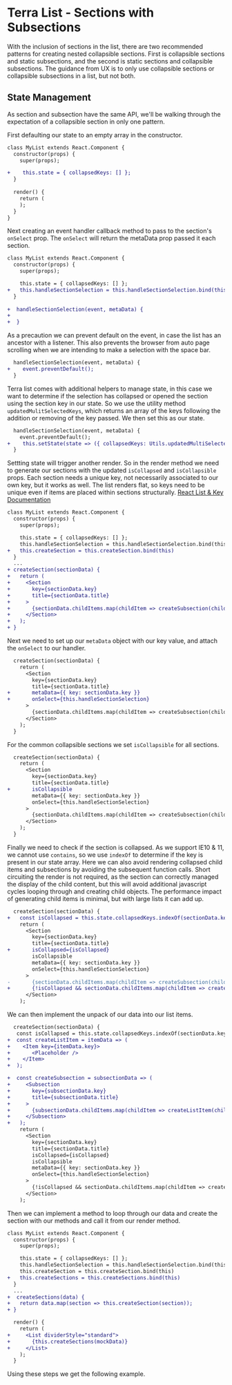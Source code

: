 # Terra List - Sections with Subsections

With the inclusion of sections in the list, there are two recommended patterns for creating nested collapsible sections. First is collapsible sections and static subsections, and the second is static sections and collapsible subsections. The guidance from UX is to only use collapsible sections or collapsible subsections in a list, but not both.

## State Management
As section and subsection have the same API, we'll be walking through the expectation of a collapsible section in only one pattern.

First defaulting our state to an empty array in the constructor. 
```diff
class MyList extends React.Component {
  constructor(props) {
    super(props);

+    this.state = { collapsedKeys: [] };
  }
  
  render() {
    return (
    );
  }
}
```
Next creating an event handler callback method to pass to the section's `onSelect` prop. The `onSelect` will return the metaData prop passed it each section.
```diff
class MyList extends React.Component {
  constructor(props) {
    super(props);

    this.state = { collapsedKeys: [] };
+   this.handleSectionSelection = this.handleSectionSelection.bind(this)
  }
  
+  handleSectionSelection(event, metaData) {
+
+  }
```
As a precaution we can prevent default on the event, in case the list has an ancestor with a listener. This also prevents the browser from auto page scrolling when we are intending to make a selection with the space bar.
```diff
  handleSectionSelection(event, metaData) {
+    event.preventDefault();
  }
```
Terra list comes with additional helpers to manage state, in this case we want to determine if the selection has collapsed or opened the section using the section key in our state. So we use the utility method `updatedMulitSelectedKeys`, which returns an array of the keys following the addition or removing of the key passed. We then set this as our state.
```diff
  handleSectionSelection(event, metaData) {
    event.preventDefault();
+    this.setState(state => ({ collapsedKeys: Utils.updatedMultiSelectedKeys(state.selectedKeys, metaData.key) }));
  }
```
Settting state will trigger another render. So in the render method we need to generate our sections with the updated `isCollapsed` and `isCollapsible` props. Each section needs a unique key, not necessarily associated to our own key, but it works as well. The list renders flat, so keys need to be unique even if items are placed within sections structurally.
[React List & Key Documentation](https://reactjs.org/docs/lists-and-keys.html)
```diff
class MyList extends React.Component {
  constructor(props) {
    super(props);

    this.state = { collapsedKeys: [] };
    this.handleSectionSelection = this.handleSectionSelection.bind(this)
+   this.createSection = this.createSection.bind(this)
  }
  ...
+ createSection(sectionData) {
+   return (
+     <Section
+       key={sectionData.key}
+       title={sectionData.title}
+     >
+       {sectionData.childItems.map(childItem => createSubsection(childItem))}
+     </Section>
+   );
+ }
```
Next we need to set up our `metaData` object with our key value, and attach the `onSelect` to our handler.
```diff
  createSection(sectionData) {
    return (
      <Section
        key={sectionData.key}
        title={sectionData.title}
+       metaData={{ key: sectionData.key }}
+       onSelect={this.handleSectionSelection}
      >
        {sectionData.childItems.map(childItem => createSubsection(childItem))}
      </Section>
    );
  }
```
For the common collapsible sections we set `isCollapsible` for all sections.
```diff
  createSection(sectionData) {
    return (
      <Section
        key={sectionData.key}
        title={sectionData.title}
+       isCollapsible
        metaData={{ key: sectionData.key }}
        onSelect={this.handleSectionSelection}
      >
        {sectionData.childItems.map(childItem => createSubsection(childItem))}
      </Section>
    );
  }
```
Finally we need to check if the section is collapsed. As we support IE10 & 11, we cannot use `contains`, so we use `indexOf` to determine if the key is present in our state array. Here we can also avoid rendering collapsed child items and subsections by avoiding the subsequent function calls. Short circuiting the render is not required, as the section can correctly managed the display of the child content, but this will avoid additional javascript cycles looping through and creating child objects. The performance impact of generating child items is minimal, but with large lists it can add up.
```diff
  createSection(sectionData) {
+   const isCollapsed = this.state.collapsedKeys.indexOf(sectionData.key) >= 0;
    return (
      <Section
        key={sectionData.key}
        title={sectionData.title}
+       isCollapsed={isCollapsed}
        isCollapsible
        metaData={{ key: sectionData.key }}
        onSelect={this.handleSectionSelection}
      >
-       {sectionData.childItems.map(childItem => createSubsection(childItem))}
+       {!isCollapsed && sectionData.childItems.map(childItem => createSubsection(childItem))}
      </Section>
    );
```
We can then implement the unpack of our data into our list items.
```diff
  createSection(sectionData) {
   const isCollapsed = this.state.collapsedKeys.indexOf(sectionData.key) >= 0;
+  const createListItem = itemData => (
+    <Item key={itemData.key}>
+       <Placeholder />
+    </Item>
+  );

+  const createSubsection = subsectionData => (
+     <Subsection
+       key={subsectionData.key}
+       title={subsectionData.title}
+     >
+       {subsectionData.childItems.map(childItem => createListItem(childItem))}
+     </Subsection>
+   );
    return (
      <Section
        key={sectionData.key}
        title={sectionData.title}
        isCollapsed={isCollapsed}
        isCollapsible
        metaData={{ key: sectionData.key }}
        onSelect={this.handleSectionSelection}
      >
        {!isCollapsed && sectionData.childItems.map(childItem => createSubsection(childItem))}
      </Section>
    );
```
Then we can implement a method to loop through our data and create the section with our methods and call it from our render method.
```diff
class MyList extends React.Component {
  constructor(props) {
    super(props);

    this.state = { collapsedKeys: [] };
    this.handleSectionSelection = this.handleSectionSelection.bind(this)
    this.createSection = this.createSection.bind(this)
+   this.createSections = this.createSections.bind(this)
  }
  ...
+  createSections(data) {
+   return data.map(section => this.createSection(section));
+ }

  render() {
    return (
+     <List dividerStyle="standard">
+       {this.createSections(mockData)}
+     </List>
    );
  }
  ```
  Using these steps we get the following example.
